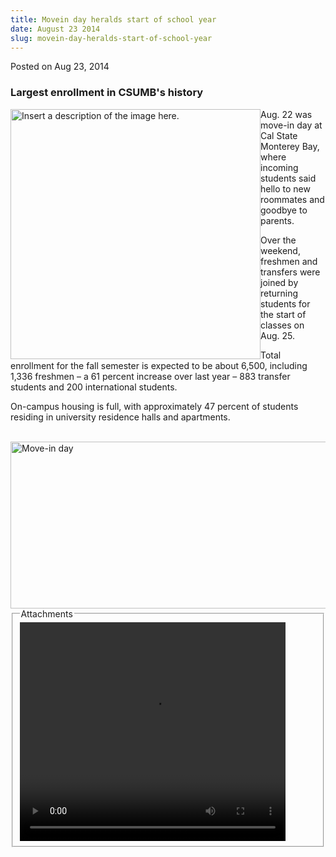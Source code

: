 ```yaml
---
title: Movein day heralds start of school year
date: August 23 2014
slug: movein-day-heralds-start-of-school-year
---
```


 



<span class="date">Posted on Aug 23, 2014    </span>
<h3>Largest enrollment in CSUMB&apos;s history</h3>
<p><img alt="Insert a description of the image here." src="https://news.csumb.edu/sites/default/files/65/attachments/news/images/move-in_day.jpeg" style="width:400px; height:400px; float:left">Aug. 22 was move-in
day at Cal State Monterey Bay, where incoming students said hello
to new roommates and goodbye to parents.</img></p>
<p>Over the weekend, freshmen and transfers were joined by
returning students for the start of classes on Aug. 25.</p>
<p>Total enrollment for the fall semester is expected to be about
6,500, including 1,336 freshmen &#x2013; a 61 percent increase over last
year &#x2013; 883 transfer students and 200 international students.</p>
<p>On-campus housing is full, with approximately 47 percent of
students residing in university residence halls and
apartments.<br>
&#xA0;</br></p>
<p><img alt="Move-in day" src="https://news.csumb.edu/sites/default/files/65/attachments/news/images/move-in_line_for_web.jpg" style="float:left; width:550px; height:267px"/></p>
<fieldset class="fieldgroup group-attachments">
<legend>Attachments</legend>
<div class="field field-type-emvideo field-field-attach-video">
<div class="field-items">
<div class="field-item odd">
<div class="emvideo emvideo-video emvideo-youtube">
<div class="emfield-emvideo emfield-emvideo-youtube">
<div id="emvideo-youtube-flash-wrapper-1">
<!--<object type="application/x-shockwave-flash" height="350" width="425" data="https://www.youtube.com/v/7jfmGyqvY8Y&amp;rel=0&amp;enablejsapi=1&amp;playerapiid=ytplayer&amp;fs=1" id="emvideo-youtube-flash-1">
          <param name="movie" value="https://www.youtube.com/v/7jfmGyqvY8Y&amp;rel=0&amp;enablejsapi=1&amp;playerapiid=ytplayer&amp;fs=1" />
          <param name="allowScriptAccess" value="sameDomain"/>
          <param name="quality" value="best"/>
          <param name="allowFullScreen" value="true"/>
          <param name="bgcolor" value="#FFFFFF"/>
          <param name="scale" value="noScale"/>
          <param name="salign" value="TL"/>
          <param name="FlashVars" value="playerMode=embedded" />
          <param name="wmode" value="transparent" />
        </object>-->
<video controls="" width="425" height="350">
<source src="https://r4---sn-o097znez.googlevideo.com/videoplayback?expire=1422352974&amp;pl=23&amp;id=o-ABg4wpNxFZYtkvTC_BcZRFw5Qyf09XBrm1rSdc8QVLpS&amp;dur=59.628&amp;signature=78366D419F5BB6A3D14F76F3C83302C29F258AB5.AD64455693EE1DC010C4BFFC1023892E7547261F&amp;ms=au&amp;ipbits=0&amp;key=yt5&amp;mv=m&amp;initcwndbps=3747500&amp;source=youtube&amp;sparams=dur,id,initcwndbps,ip,ipbits,itag,mm,ms,mv,pl,ratebypass,source,upn,expire&amp;itag=18&amp;fexp=900718,907263,916104,923368,927622,929821,930676,936121,9406392,941004,943917,947225,948124,952302,952605,952901,955301,957103,957105,957201,959701&amp;ratebypass=yes&amp;upn=MtbcGGX95qM&amp;ip=198.189.249.65&amp;mm=31&amp;mt=1422331353&amp;sver=3&amp;name=7jfmGyqvY8Y" type="video/mp4"/></video></div>
</div>
</div>
</div>
</div>
</div>
</fieldset>

 
